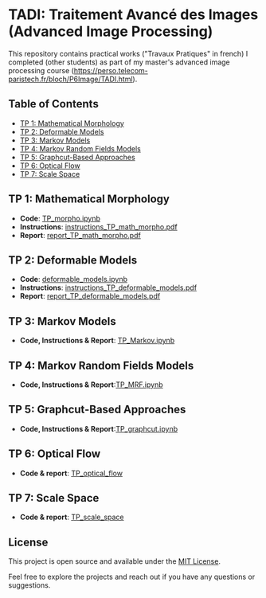 # TADI: Traitement Avancé des Images (Advanced Image Processing)
This repository contains practical works ("Travaux Pratiques" in french) I completed (other students) as part of my master's advanced image processing course (https://perso.telecom-paristech.fr/bloch/P6Image/TADI.html).

## Table of Contents

- [TP 1: Mathematical Morphology](#tp-1-mathematical-morphology)
- [TP 2: Deformable Models](#tp-2-deformable-models)
- [TP 3: Markov Models](#tp-3-markov-models)
- [TP 4: Markov Random Fields Models](#tp-4-markov-random-fields-models)
- [TP 5: Graphcut-Based Approaches](#tp-5-graphcut-based-approaches)
- [TP 6: Optical Flow](#tp-6-optical-flow)
- [TP 7: Scale Space](#tp-7-scale-space)

## TP 1: Mathematical Morphology
- **Code**: [TP_morpho.ipynb](https://github.com/pictoune/TADI/blob/main/TP_math_morpho/TP_morpho.ipynb)
- **Instructions**: [instructions_TP_math_morpho.pdf](https://github.com/pictoune/TADI/blob/main/TP_math_morpho/instructions_PW_math_morpho.pdf)
- **Report**: [report_TP_math_morpho.pdf](https://github.com/pictoune/TADI/blob/main/TP_math_morpho/report_PW_math_morpho.pdf)

## TP 2: Deformable Models
- **Code**: [deformable_models.ipynb](https://github.com/pictoune/TADI/blob/main/TP_deformable_models/deformable_models.ipynb)
- **Instructions**: [instructions_TP_deformable_models.pdf](https://github.com/pictoune/TADI/blob/main/TP_deformable_models/instructions_TP_deformable_models.pdf)
- **Report**: [report_TP_deformable_models.pdf](https://github.com/pictoune/TADI/blob/main/TP_deformable_models/rapport_TP_modeles_deformables.pdf)

## TP 3: Markov Models
- **Code, Instructions & Report**: [TP_Markov.ipynb](https://github.com/pictoune/TADI/blob/main/TP_Markov.ipynb)

## TP 4: Markov Random Fields Models
- **Code, Instructions & Report**:[TP_MRF.ipynb](https://github.com/pictoune/TADI/blob/main/TP_MRF.ipynb)

## TP 5: Graphcut-Based Approaches
- **Code, Instructions & Report**:[TP_graphcut.ipynb](https://github.com/pictoune/TADI/blob/main/TP_graphcut/TP_graphcut_part_1.ipynb)

## TP 6: Optical Flow
- **Code & report**: [TP_optical_flow](https://github.com/pictoune/TADI/blob/main/TP_optical_flow)

## TP 7: Scale Space
- **Code & report**: [TP_scale_space](https://github.com/pictoune/TADI/blob/main/TP_scale_space)

## License

This project is open source and available under the [MIT License](LICENSE).

Feel free to explore the projects and reach out if you have any questions or suggestions.
